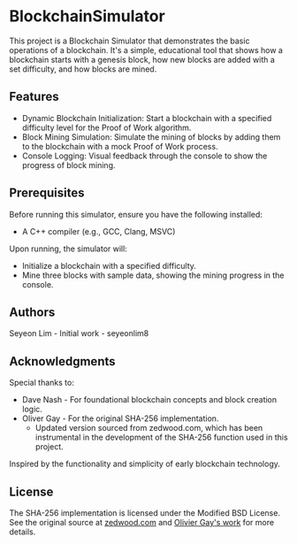 # BlockchainSimulator
This project is a Blockchain Simulator that demonstrates the basic operations of a blockchain. It's a simple, educational tool that shows how a blockchain starts with a genesis block, how new blocks are added with a set difficulty, and how blocks are mined.

## Features
* Dynamic Blockchain Initialization: Start a blockchain with a specified difficulty level for the Proof of Work algorithm.
* Block Mining Simulation: Simulate the mining of blocks by adding them to the blockchain with a mock Proof of Work process.
* Console Logging: Visual feedback through the console to show the progress of block mining.

## Prerequisites
Before running this simulator, ensure you have the following installed:
* A C++ compiler (e.g., GCC, Clang, MSVC)

Upon running, the simulator will:
* Initialize a blockchain with a specified difficulty.
* Mine three blocks with sample data, showing the mining progress in the console.

## Authors
Seyeon Lim - Initial work - seyeonlim8

## Acknowledgments
Special thanks to:

* Dave Nash - For foundational blockchain concepts and block creation logic.
* Oliver Gay - For the original SHA-256 implementation.
  * Updated version sourced from zedwood.com, which has been instrumental in the development of the SHA-256 function used in this project.

Inspired by the functionality and simplicity of early blockchain technology.

## License

The SHA-256 implementation is licensed under the Modified BSD License. See the original source at [zedwood.com](http://www.zedwood.com/article/cpp-sha256-function) and [Olivier Gay's work](http://www.ouah.org/ogay/sha2/) for more details.
